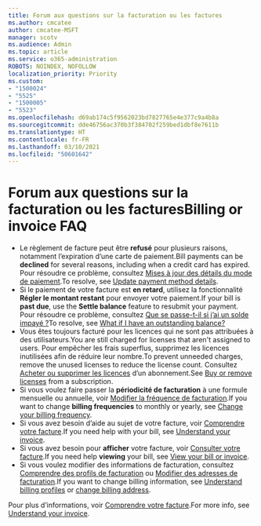 ```yaml
---
title: Forum aux questions sur la facturation ou les factures
ms.author: cmcatee
author: cmcatee-MSFT
manager: scotv
ms.audience: Admin
ms.topic: article
ms.service: o365-administration
ROBOTS: NOINDEX, NOFOLLOW
localization_priority: Priority
ms.custom:
- "1500024"
- "5525"
- "1500005"
- "5523"
ms.openlocfilehash: d69ab174c5f9562023bd7827765e4e377c9a4b8a
ms.sourcegitcommit: dde46756ac370b3f384702f259bed1dbf8e7611b
ms.translationtype: HT
ms.contentlocale: fr-FR
ms.lasthandoff: 03/10/2021
ms.locfileid: "50601642"
---
```

# <a name="billing-or-invoice-faq"></a><span data-ttu-id="78ee6-102">Forum aux questions sur la facturation ou les factures</span><span class="sxs-lookup"><span data-stu-id="78ee6-102">Billing or invoice FAQ</span></span>

- <span data-ttu-id="78ee6-103">Le règlement de facture peut être **refusé** pour plusieurs raisons, notamment l’expiration d’une carte de paiement.</span><span class="sxs-lookup"><span data-stu-id="78ee6-103">Bill payments can be **declined** for several reasons, including when a credit card has expired.</span></span> <span data-ttu-id="78ee6-104">Pour résoudre ce problème, consultez [Mises à jour des détails du mode de paiement](https://docs.microsoft.com/microsoft-365/commerce/billing-and-payments/manage-payment-methods#update-payment-method-details).</span><span class="sxs-lookup"><span data-stu-id="78ee6-104">To resolve, see [Update payment method details](https://docs.microsoft.com/microsoft-365/commerce/billing-and-payments/manage-payment-methods#update-payment-method-details).</span></span>
- <span data-ttu-id="78ee6-105">Si le paiement de votre facture est **en retard**, utilisez la fonctionnalité **Régler le montant restant** pour envoyer votre paiement.</span><span class="sxs-lookup"><span data-stu-id="78ee6-105">If your bill is **past due**, use the **Settle balance** feature to resubmit your payment.</span></span> <span data-ttu-id="78ee6-106">Pour résoudre ce problème, consultez [Que se passe-t-il si j’ai un solde impayé ?](https://docs.microsoft.com/microsoft-365/commerce/billing-and-payments/pay-for-your-subscription#what-if-i-have-an-outstanding-balance)</span><span class="sxs-lookup"><span data-stu-id="78ee6-106">To resolve, see [What if I have an outstanding balance?](https://docs.microsoft.com/microsoft-365/commerce/billing-and-payments/pay-for-your-subscription#what-if-i-have-an-outstanding-balance)</span></span>
- <span data-ttu-id="78ee6-107">Vous êtes toujours facturé pour les licences qui ne sont pas attribuées à des utilisateurs.</span><span class="sxs-lookup"><span data-stu-id="78ee6-107">You are still charged for licenses that aren't assigned to users.</span></span> <span data-ttu-id="78ee6-108">Pour empêcher les frais superflus, supprimez les licences inutilisées afin de réduire leur nombre.</span><span class="sxs-lookup"><span data-stu-id="78ee6-108">To prevent unneeded charges, remove the unused licenses to reduce the license count.</span></span> <span data-ttu-id="78ee6-109">Consultez [Acheter ou supprimer les licences](https://docs.microsoft.com/microsoft-365/commerce/licenses/buy-licenses) d’un abonnement.</span><span class="sxs-lookup"><span data-stu-id="78ee6-109">See [Buy or remove licenses](https://docs.microsoft.com/microsoft-365/commerce/licenses/buy-licenses) from a subscription.</span></span>
- <span data-ttu-id="78ee6-110">Si vous voulez faire passer la **périodicité de facturation** à une formule mensuelle ou annuelle, voir [Modifier la fréquence de facturation](https://docs.microsoft.com/microsoft-365/commerce/billing-and-payments/change-payment-frequency).</span><span class="sxs-lookup"><span data-stu-id="78ee6-110">If you want to change **billing frequencies** to monthly or yearly, see [Change your billing frequency](https://docs.microsoft.com/microsoft-365/commerce/billing-and-payments/change-payment-frequency).</span></span>
- <span data-ttu-id="78ee6-111">Si vous avez besoin d’aide au sujet de votre facture, voir [Comprendre votre facture](https://docs.microsoft.com/microsoft-365/commerce/billing-and-payments/understand-your-invoice2).</span><span class="sxs-lookup"><span data-stu-id="78ee6-111">If you need help with your bill, see [Understand your invoice](https://docs.microsoft.com/microsoft-365/commerce/billing-and-payments/understand-your-invoice2).</span></span>
- <span data-ttu-id="78ee6-112">Si vous avez besoin pour **afficher** votre facture, voir [Consulter votre facture](https://docs.microsoft.com/microsoft-365/commerce/billing-and-payments/view-your-bill-or-invoice).</span><span class="sxs-lookup"><span data-stu-id="78ee6-112">If you need help **viewing** your bill, see [View your bill or invoice](https://docs.microsoft.com/microsoft-365/commerce/billing-and-payments/view-your-bill-or-invoice).</span></span>
- <span data-ttu-id="78ee6-113">Si vous voulez modifier des informations de facturation, consultez [Comprendre des profils de facturation](https://docs.microsoft.com/microsoft-365/commerce/billing-and-payments/manage-billing-profiles) ou [Modifier des adresses de facturation](https://docs.microsoft.com/microsoft-365/commerce/billing-and-payments/change-your-billing-addresses).</span><span class="sxs-lookup"><span data-stu-id="78ee6-113">If you want to change billing information, see [Understand billing profiles](https://docs.microsoft.com/microsoft-365/commerce/billing-and-payments/manage-billing-profiles) or [change billing address](https://docs.microsoft.com/microsoft-365/commerce/billing-and-payments/change-your-billing-addresses).</span></span>

<span data-ttu-id="78ee6-114">Pour plus d’informations, voir [Comprendre votre facture](https://docs.microsoft.com/microsoft-365/commerce/billing-and-payments/understand-your-invoice2).</span><span class="sxs-lookup"><span data-stu-id="78ee6-114">For more info, see [Understand your invoice](https://docs.microsoft.com/microsoft-365/commerce/billing-and-payments/understand-your-invoice2).</span></span>